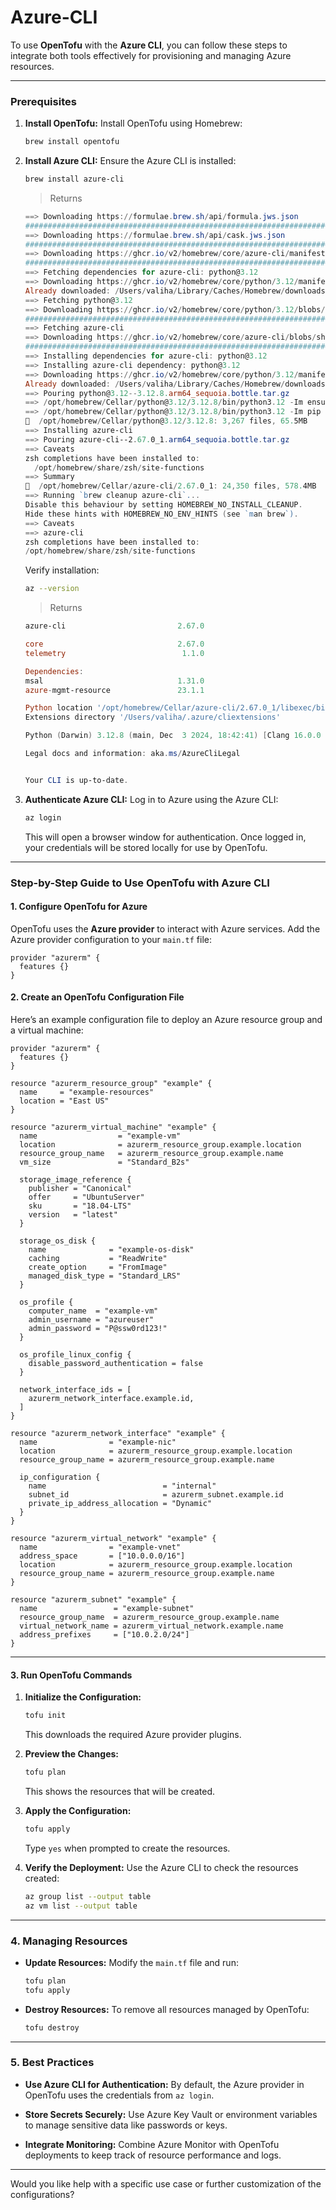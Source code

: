 # Azure-CLI

To use **OpenTofu** with the **Azure CLI**, you can follow these steps to integrate both tools effectively for provisioning and managing Azure resources.

---

### Prerequisites
1. **Install OpenTofu:**
   Install OpenTofu using Homebrew:
   ```bash
   brew install opentofu
   ```

2. **Install Azure CLI:**
   Ensure the Azure CLI is installed:
   ```bash
   brew install azure-cli
   ```
   > Returns
   ```powershell
   ==> Downloading https://formulae.brew.sh/api/formula.jws.json
   ############################################################################################################ 100.0%
   ==> Downloading https://formulae.brew.sh/api/cask.jws.json
   ############################################################################################################ 100.0%
   ==> Downloading https://ghcr.io/v2/homebrew/core/azure-cli/manifests/2.67.0_1
   ############################################################################################################ 100.0%
   ==> Fetching dependencies for azure-cli: python@3.12
   ==> Downloading https://ghcr.io/v2/homebrew/core/python/3.12/manifests/3.12.8
   Already downloaded: /Users/valiha/Library/Caches/Homebrew/downloads/c8e281b0d5b5a38ad458c87fd3064a69ab50809945e585657d09bcd1c4f0134a--python@3.12-3.12.8.bottle_manifest.json
   ==> Fetching python@3.12
   ==> Downloading https://ghcr.io/v2/homebrew/core/python/3.12/blobs/sha256:20eb89eda4a412238d217124182c11c9410361900
   ############################################################################################################ 100.0%
   ==> Fetching azure-cli
   ==> Downloading https://ghcr.io/v2/homebrew/core/azure-cli/blobs/sha256:625075ddb021f2393e7cf776ec42b449b194b562ead
   ############################################################################################################ 100.0%
   ==> Installing dependencies for azure-cli: python@3.12
   ==> Installing azure-cli dependency: python@3.12
   ==> Downloading https://ghcr.io/v2/homebrew/core/python/3.12/manifests/3.12.8
   Already downloaded: /Users/valiha/Library/Caches/Homebrew/downloads/c8e281b0d5b5a38ad458c87fd3064a69ab50809945e585657d09bcd1c4f0134a--python@3.12-3.12.8.bottle_manifest.json
   ==> Pouring python@3.12--3.12.8.arm64_sequoia.bottle.tar.gz
   ==> /opt/homebrew/Cellar/python@3.12/3.12.8/bin/python3.12 -Im ensurepip
   ==> /opt/homebrew/Cellar/python@3.12/3.12.8/bin/python3.12 -Im pip install -v --no-index --upgrade --isolated --tar
   🍺  /opt/homebrew/Cellar/python@3.12/3.12.8: 3,267 files, 65.5MB
   ==> Installing azure-cli
   ==> Pouring azure-cli--2.67.0_1.arm64_sequoia.bottle.tar.gz
   ==> Caveats
   zsh completions have been installed to:
     /opt/homebrew/share/zsh/site-functions
   ==> Summary
   🍺  /opt/homebrew/Cellar/azure-cli/2.67.0_1: 24,350 files, 578.4MB
   ==> Running `brew cleanup azure-cli`...
   Disable this behaviour by setting HOMEBREW_NO_INSTALL_CLEANUP.
   Hide these hints with HOMEBREW_NO_ENV_HINTS (see `man brew`).
   ==> Caveats
   ==> azure-cli
   zsh completions have been installed to:
   /opt/homebrew/share/zsh/site-functions
   ```
   
   Verify installation:
   ```bash
   az --version
   ```
   > Returns
   ```powershell
   azure-cli                         2.67.0

   core                              2.67.0
   telemetry                          1.1.0
   
   Dependencies:
   msal                              1.31.0
   azure-mgmt-resource               23.1.1
   
   Python location '/opt/homebrew/Cellar/azure-cli/2.67.0_1/libexec/bin/python'
   Extensions directory '/Users/valiha/.azure/cliextensions'
   
   Python (Darwin) 3.12.8 (main, Dec  3 2024, 18:42:41) [Clang 16.0.0 (clang-1600.0.26.4)]
   
   Legal docs and information: aka.ms/AzureCliLegal
   
   
   Your CLI is up-to-date.
   ```

3. **Authenticate Azure CLI:**
   Log in to Azure using the Azure CLI:
   ```bash
   az login
   ```
   This will open a browser window for authentication. Once logged in, your credentials will be stored locally for use by OpenTofu.

---

### Step-by-Step Guide to Use OpenTofu with Azure CLI

#### 1. **Configure OpenTofu for Azure**
OpenTofu uses the **Azure provider** to interact with Azure services. Add the Azure provider configuration to your `main.tf` file:

```hcl
provider "azurerm" {
  features {}
}
```

#### 2. **Create an OpenTofu Configuration File**
Here’s an example configuration file to deploy an Azure resource group and a virtual machine:

```hcl
provider "azurerm" {
  features {}
}

resource "azurerm_resource_group" "example" {
  name     = "example-resources"
  location = "East US"
}

resource "azurerm_virtual_machine" "example" {
  name                  = "example-vm"
  location              = azurerm_resource_group.example.location
  resource_group_name   = azurerm_resource_group.example.name
  vm_size               = "Standard_B2s"

  storage_image_reference {
    publisher = "Canonical"
    offer     = "UbuntuServer"
    sku       = "18.04-LTS"
    version   = "latest"
  }

  storage_os_disk {
    name              = "example-os-disk"
    caching           = "ReadWrite"
    create_option     = "FromImage"
    managed_disk_type = "Standard_LRS"
  }

  os_profile {
    computer_name  = "example-vm"
    admin_username = "azureuser"
    admin_password = "P@ssw0rd123!"
  }

  os_profile_linux_config {
    disable_password_authentication = false
  }

  network_interface_ids = [
    azurerm_network_interface.example.id,
  ]
}

resource "azurerm_network_interface" "example" {
  name                = "example-nic"
  location            = azurerm_resource_group.example.location
  resource_group_name = azurerm_resource_group.example.name

  ip_configuration {
    name                          = "internal"
    subnet_id                     = azurerm_subnet.example.id
    private_ip_address_allocation = "Dynamic"
  }
}

resource "azurerm_virtual_network" "example" {
  name                = "example-vnet"
  address_space       = ["10.0.0.0/16"]
  location            = azurerm_resource_group.example.location
  resource_group_name = azurerm_resource_group.example.name
}

resource "azurerm_subnet" "example" {
  name                 = "example-subnet"
  resource_group_name  = azurerm_resource_group.example.name
  virtual_network_name = azurerm_virtual_network.example.name
  address_prefixes     = ["10.0.2.0/24"]
}
```

---

#### 3. **Run OpenTofu Commands**
1. **Initialize the Configuration:**
   ```bash
   tofu init
   ```
   This downloads the required Azure provider plugins.

2. **Preview the Changes:**
   ```bash
   tofu plan
   ```
   This shows the resources that will be created.

3. **Apply the Configuration:**
   ```bash
   tofu apply
   ```
   Type `yes` when prompted to create the resources.

4. **Verify the Deployment:**
   Use the Azure CLI to check the resources created:
   ```bash
   az group list --output table
   az vm list --output table
   ```

---

### 4. **Managing Resources**
- **Update Resources:**
  Modify the `main.tf` file and run:
  ```bash
  tofu plan
  tofu apply
  ```

- **Destroy Resources:**
  To remove all resources managed by OpenTofu:
  ```bash
  tofu destroy
  ```

---

### 5. **Best Practices**
- **Use Azure CLI for Authentication:**
  By default, the Azure provider in OpenTofu uses the credentials from `az login`.
  
- **Store Secrets Securely:**
  Use Azure Key Vault or environment variables to manage sensitive data like passwords or keys.

- **Integrate Monitoring:**
  Combine Azure Monitor with OpenTofu deployments to keep track of resource performance and logs.

---

Would you like help with a specific use case or further customization of the configurations?
